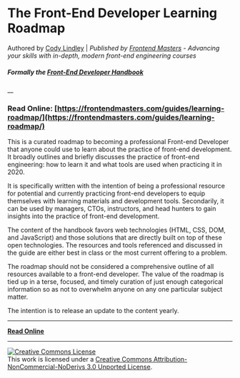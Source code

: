 # The Front-End Developer Learning Roadmap

Authored by [Cody Lindley](http://codylindley.com/) | _Published by [Frontend Masters](https://frontendmasters.com/) - Advancing your skills with in-depth, modern front-end engineering courses_

##### Formally the [Front-End Developer Handbook](https://github.com/FrontendMasters/front-end-handbook-2019)

__
### Read Online: [https://frontendmasters.com/guides/learning-roadmap/](https://frontendmasters.com/guides/learning-roadmap/)

This is a curated roadmap to becoming a professional Front-end Developer that anyone could use to learn about the practice of front-end development. It broadly outlines and briefly discusses the practice of front-end engineering: how to learn it and what tools are used when practicing it in 2020.

It is specifically written with the intention of being a professional resource for potential and currently practicing front-end developers to equip themselves with learning materials and development tools. Secondarily, it can be used by managers, CTOs, instructors, and head hunters to gain insights into the practice of front-end development.

The content of the handbook favors web technologies (HTML, CSS, DOM, and JavaScript) and those solutions that are directly built on top of these open technologies. The resources and tools referenced and discussed in the guide are either best in class or the most current offering to a problem.

The roadmap should not be considered a comprehensive outline of all resources available to a front-end developer. The value of the roadmap is tied up in a terse, focused, and timely curation of just enough categorical information so as not to overwhelm anyone on any one particular subject matter.

The intention is to release an update to the content yearly.

---

**[Read Online](https://frontendmasters.com/guides/learning-roadmap/)**

---

<a rel="license" href="http://creativecommons.org/licenses/by-nc-nd/3.0/"><img alt="Creative Commons License" style="border-width:0" src="https://i.creativecommons.org/l/by-nc-nd/3.0/88x31.png" /></a><br />This work is licensed under a <a rel="license" href="http://creativecommons.org/licenses/by-nc-nd/3.0/">Creative Commons Attribution-NonCommercial-NoDerivs 3.0 Unported License</a>.
